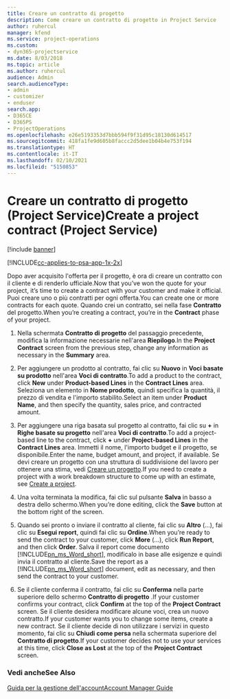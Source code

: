 ```yaml
---
title: Creare un contratto di progetto
description: Come creare un contratto di progetto in Project Service
author: ruhercul
manager: kfend
ms.service: project-operations
ms.custom:
- dyn365-projectservice
ms.date: 8/03/2018
ms.topic: article
ms.author: ruhercul
audience: Admin
search.audienceType:
- admin
- customizer
- enduser
search.app:
- D365CE
- D365PS
- ProjectOperations
ms.openlocfilehash: e26e5193353d7bbb594f9f31d95c18130d614517
ms.sourcegitcommit: 418fa1fe9d605b8faccc2d5dee1b04b4e753f194
ms.translationtype: HT
ms.contentlocale: it-IT
ms.lasthandoff: 02/10/2021
ms.locfileid: "5150853"
---
```

# <a name="create-a-project-contract-project-service"></a><span data-ttu-id="282ed-103">Creare un contratto di progetto (Project Service)</span><span class="sxs-lookup"><span data-stu-id="282ed-103">Create a project contract (Project Service)</span></span>

[!include [banner](../includes/psa-now-project-operations.md)]

[!INCLUDE[cc-applies-to-psa-app-1x-2x](../includes/cc-applies-to-psa-app-1x-2x.md)]

<span data-ttu-id="282ed-104">Dopo aver acquisito l'offerta per il progetto, è ora di creare un contratto con il cliente e di renderlo ufficiale.</span><span class="sxs-lookup"><span data-stu-id="282ed-104">Now that you’ve won the quote for your project, it’s time to create a contract with your customer and make it official.</span></span> <span data-ttu-id="282ed-105">Puoi creare uno o più contratti per ogni offerta.</span><span class="sxs-lookup"><span data-stu-id="282ed-105">You can create one or more contracts for each quote.</span></span> <span data-ttu-id="282ed-106">Quando crei un contratto, sei nella fase **Contratto** del progetto.</span><span class="sxs-lookup"><span data-stu-id="282ed-106">When you’re creating a contract, you’re in the **Contract** phase of your project.</span></span>  
  
1. <span data-ttu-id="282ed-107">Nella schermata **Contratto di progetto** del passaggio precedente, modifica la informazione necessarie nell'area **Riepilogo**.</span><span class="sxs-lookup"><span data-stu-id="282ed-107">In the **Project Contract** screen from the previous step, change any information as necessary in the **Summary** area.</span></span>  
  
2. <span data-ttu-id="282ed-108">Per aggiungere un prodotto al contratto, fai clic su **Nuovo** in **Voci basate su prodotto** nell'area **Voci di contratto**.</span><span class="sxs-lookup"><span data-stu-id="282ed-108">To add a product to the contract, click **New** under **Product-based Lines** in the **Contract Lines** area.</span></span> <span data-ttu-id="282ed-109">Seleziona un elemento in **Nome prodotto**, quindi specifica la quantità, il prezzo di vendita e l'importo stabilito.</span><span class="sxs-lookup"><span data-stu-id="282ed-109">Select an item under **Product Name**, and then specify the quantity, sales price, and contracted amount.</span></span>  
  
3. <span data-ttu-id="282ed-110">Per aggiungere una riga basata sul progetto al contratto, fai clic su **+** in **Righe basate su progetto** nell'area **Voci di contratto**.</span><span class="sxs-lookup"><span data-stu-id="282ed-110">To add a project-based line to the contract, click **+** under **Project-based Lines** in the **Contract Lines** area.</span></span> <span data-ttu-id="282ed-111">Immetti il nome, l'importo budget e il progetto, se disponibile.</span><span class="sxs-lookup"><span data-stu-id="282ed-111">Enter the name, budget amount, and project, if available.</span></span> <span data-ttu-id="282ed-112">Se devi creare un progetto con una struttura di suddivisione del lavoro per ottenere una stima, vedi [Creare un progetto](../psa/create-project.md).</span><span class="sxs-lookup"><span data-stu-id="282ed-112">If you need to create a project with a work breakdown structure to come up with an estimate, see [Create a project](../psa/create-project.md).</span></span>  
  
4. <span data-ttu-id="282ed-113">Una volta terminata la modifica, fai clic sul pulsante **Salva** in basso a destra dello schermo.</span><span class="sxs-lookup"><span data-stu-id="282ed-113">When you’re done editing, click the **Save** button at the bottom right of the screen.</span></span>  
  
5. <span data-ttu-id="282ed-114">Quando sei pronto o inviare il contratto al cliente, fai clic su **Altro** (...), fai clic su **Esegui report**, quindi fai clic su **Ordine**.</span><span class="sxs-lookup"><span data-stu-id="282ed-114">When you’re ready to send the contract to your customer, click **More** (…), click **Run Report**, and then click **Order**.</span></span> <span data-ttu-id="282ed-115">Salva il report come documento [!INCLUDE[pn_ms_Word_short](../includes/pn-ms-word-short.md)], modificalo in base alle esigenze e quindi invia il contratto al cliente.</span><span class="sxs-lookup"><span data-stu-id="282ed-115">Save the report as a [!INCLUDE[pn_ms_Word_short](../includes/pn-ms-word-short.md)] document, edit as necessary, and then send the contract to your customer.</span></span>  
  
6. <span data-ttu-id="282ed-116">Se il cliente conferma il contratto, fai clic su **Conferma** nella parte superiore dello schermo **Contratto di progetto** .</span><span class="sxs-lookup"><span data-stu-id="282ed-116">If your customer confirms your contract, click **Confirm** at the top of the **Project Contract** screen.</span></span> <span data-ttu-id="282ed-117">Se il cliente desidera modificare alcune voci, crea un nuovo contratto.</span><span class="sxs-lookup"><span data-stu-id="282ed-117">If your customer wants you to change some items, create a new contract.</span></span> <span data-ttu-id="282ed-118">Se il cliente decide di non utilizzare i servizi in questo momento, fai clic su **Chiudi come persa** nella schermata superiore del **Contratto di progetto**.</span><span class="sxs-lookup"><span data-stu-id="282ed-118">If your customer decides not to use your services at this time, click **Close as Lost** at the top of the **Project Contract** screen.</span></span>  
  
### <a name="see-also"></a><span data-ttu-id="282ed-119">Vedi anche</span><span class="sxs-lookup"><span data-stu-id="282ed-119">See Also</span></span>  
 [<span data-ttu-id="282ed-120">Guida per la gestione dell'account</span><span class="sxs-lookup"><span data-stu-id="282ed-120">Account Manager Guide</span></span>](../psa/account-manager-guide.md)

